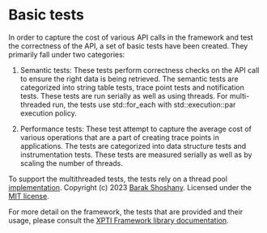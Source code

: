 # Basic tests

In order to capture the cost of various API calls in the framework and test the
correctness of the API, a set of basic tests have been created. They primarily
fall under two categories:

1. Semantic tests: These tests perform correctness checks on the API call to
ensure the right data is being retrieved. The semantic tests are categorized
into string table tests, trace point tests and notification tests. These tests
are run serially as well as using threads. For multi-threaded run, the tests 
use std::for_each with std::execution::par execution policy.

2. Performance tests: These test attempt to capture the average cost of various
operations that are a part of creating trace points in applications. The tests
are categorized into data structure tests and instrumentation tests. These tests
are measured serially as well as by scaling the number of threads. 

To support the multithreaded tests, the tests rely on a thread pool [implementation](https://github.com/bshoshany/thread-pool.git). Copyright (c) 2023 [Barak Shoshany](https://baraksh.com/). Licensed under the [MIT license](external/LICENSE.txt).

For more detail on the framework, the tests that are provided and their usage,
please consult the [XPTI Framework library documentation](doc/XPTI_Framework.md).